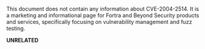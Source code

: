 This document does not contain any information about CVE-2004-2514. It is a marketing and informational page for Fortra and Beyond Security products and services, specifically focusing on vulnerability management and fuzz testing.

**UNRELATED**